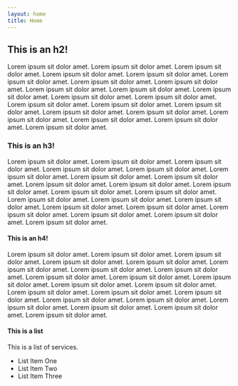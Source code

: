 ```yaml
---
layout: home
title: Home
---
```


## This is an h2!

Lorem ipsum sit dolor amet. Lorem ipsum sit dolor amet.
Lorem ipsum sit dolor amet. Lorem ipsum sit dolor amet.
Lorem ipsum sit dolor amet. Lorem ipsum sit dolor amet.
Lorem ipsum sit dolor amet. Lorem ipsum sit dolor amet.
Lorem ipsum sit dolor amet. Lorem ipsum sit dolor amet.
Lorem ipsum sit dolor amet. Lorem ipsum sit dolor amet.
Lorem ipsum sit dolor amet. Lorem ipsum sit dolor amet.
Lorem ipsum sit dolor amet. Lorem ipsum sit dolor amet.
Lorem ipsum sit dolor amet. Lorem ipsum sit dolor amet.
Lorem ipsum sit dolor amet. Lorem ipsum sit dolor amet.
Lorem ipsum sit dolor amet. Lorem ipsum sit dolor amet.

### This is an h3!

Lorem ipsum sit dolor amet. Lorem ipsum sit dolor amet.
Lorem ipsum sit dolor amet. Lorem ipsum sit dolor amet.
Lorem ipsum sit dolor amet. Lorem ipsum sit dolor amet.
Lorem ipsum sit dolor amet. Lorem ipsum sit dolor amet.
Lorem ipsum sit dolor amet. Lorem ipsum sit dolor amet.
Lorem ipsum sit dolor amet. Lorem ipsum sit dolor amet.
Lorem ipsum sit dolor amet. Lorem ipsum sit dolor amet.
Lorem ipsum sit dolor amet. Lorem ipsum sit dolor amet.
Lorem ipsum sit dolor amet. Lorem ipsum sit dolor amet.
Lorem ipsum sit dolor amet. Lorem ipsum sit dolor amet.
Lorem ipsum sit dolor amet. Lorem ipsum sit dolor amet.

#### This is an h4!

Lorem ipsum sit dolor amet. Lorem ipsum sit dolor amet.
Lorem ipsum sit dolor amet. Lorem ipsum sit dolor amet.
Lorem ipsum sit dolor amet. Lorem ipsum sit dolor amet.
Lorem ipsum sit dolor amet. Lorem ipsum sit dolor amet.
Lorem ipsum sit dolor amet. Lorem ipsum sit dolor amet.
Lorem ipsum sit dolor amet. Lorem ipsum sit dolor amet.
Lorem ipsum sit dolor amet. Lorem ipsum sit dolor amet.
Lorem ipsum sit dolor amet. Lorem ipsum sit dolor amet.
Lorem ipsum sit dolor amet. Lorem ipsum sit dolor amet.
Lorem ipsum sit dolor amet. Lorem ipsum sit dolor amet.
Lorem ipsum sit dolor amet. Lorem ipsum sit dolor amet.

#### This is a list
This is a list of services.
- List Item One
- List Item Two
- List Item Three
